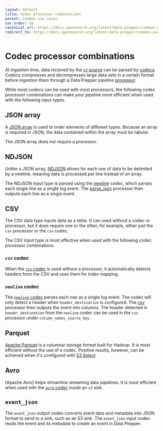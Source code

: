 ```yaml
---
layout: default
title: Codec processor combinations
parent: Common use cases
nav_order: 10
canonical_url: https://docs.opensearch.org/latest/data-prepper/common-use-cases/codec-processor-combinations/
redirect_to: https://docs.opensearch.org/latest/data-prepper/common-use-cases/codec-processor-combinations/
---
```


# Codec processor combinations

At ingestion time, data received by the [`s3` source]({{site.url}}{{site.baseurl}}/data-prepper/pipelines/configuration/sources/s3/) can be parsed by [codecs]({{site.url}}{{site.baseurl}}/data-prepper/pipelines/configuration/sources/s3#codec). Codecs compresses and decompresses large data sets in a certain format before ingestion them through a Data Prepper pipeline [processor]({{site.url}}{{site.baseurl}}/data-prepper/pipelines/configuration/processors/processors/).

While most codecs can be used with most processors, the following codec processor combinations can make your pipeline more efficient when used with the following input types.

## JSON array

A [JSON array](https://json-schema.org/understanding-json-schema/reference/array) is used to order elements of different types. Because an array is required in JSON, the data contained within the array must be tabular.

The JSON array does not require a processor. 

## NDJSON

Unlike a JSON array, [NDJSON](https://www.npmjs.com/package/ndjson) allows for each row of data to be delimited by a newline, meaning data is processed per line instead of an array.

The NDJSON input type is parsed using the [newline]({{site.url}}{{site.baseurl}}/data-prepper/pipelines/configuration/sources/s3#newline-codec) codec, which parses each single line as a single log event. The [parse_json]({{site.url}}{{site.baseurl}}data-prepper/pipelines/configuration/processors/parse-json/) processor then outputs each line as a single event.

## CSV

The CSV data type inputs data as a table. It can used without a codec or processor, but it does require one or the other, for example, either just the `csv` processor or the `csv` codec.

The CSV input type is most effective when used with the following codec processor combinations.

### `csv` codec

When the [`csv` codec]({{site.url}}{{site.baseurl}}/data-prepper/pipelines/configuration/sources/s3#csv-codec) is used without a processor, it automatically detects headers from the CSV and uses them for index mapping.

### `newline` codec 

The [`newline` codec]({{site.url}}{{site.baseurl}}/data-prepper/pipelines/configuration/sources/s3#newline-codec) parses each row as a single log event. The codec will only detect a header when `header_destination` is configured. The [csv]({{site.url}}{{site.baseurl}}/data-prepper/pipelines/configuration/processors/csv/) processor then outputs the event into columns. The header detected in `header_destination` from the `newline` codec can be used in the `csv` processor under `column_names_source_key.`

## Parquet

[Apache Parquet](https://parquet.apache.org/docs/overview/) is a columnar storage format built for Hadoop. It is most efficient without the use of a codec. Positive results, however, can be achieved when it's configured with [S3 Select]({{site.url}}{{site.baseurl}}/data-prepper/pipelines/configuration/sources/s3#using-s3_select-with-the-s3-source).

## Avro

[Apache Avro] helps streamline streaming data pipelines. It is most efficient when used with the [`avro` codec]({{site.url}}{{site.baseurl}}/data-prepper/pipelines/configuration/sinks/s3#avro-codec) inside an `s3` sink.

## `event_json`

The `event_json` output codec converts event data and metadata into JSON format to send to a sink, such as an S3 sink. The `event_json` input codec reads the event and its metadata to create an event in Data Prepper.

